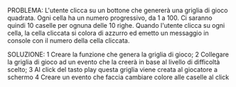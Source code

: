 PROBLEMA: L'utente clicca su un bottone che genererà una griglia di gioco quadrata.
Ogni cella ha un numero progressivo, da 1 a 100. Ci saranno quindi 10 caselle per ognuna delle 10 righe. Quando l'utente clicca su ogni cella, la cella cliccata si colora di azzurro ed emetto un messaggio in console con il numero della cella cliccata.

SOLUZIONE:
1 Creare la funzione che genera la griglia di gioco;
2 Collegare la griglia di gioco ad un evento che la creerà in base al livello di difficoltà scelto;
3 Al click del tasto play questa griglia viene creata al giocatore a schermo 
4 Creare un evento che faccia cambiare colore alle caselle al click
